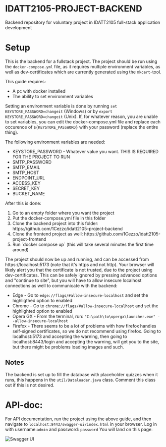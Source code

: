# IDATT2105-PROJECT-BACKEND
Backend repository for voluntary project in IDATT2105 full-stack application development

# Setup
This is the backend for a fullstack project. The project should be run using the `docker-compose.yml` file, as it requires multiple environment variables, as well as dev-certificates which are currently generated using the `mkcert`-tool. 

This guide requires:
<ul>
  <li>A pc with docker installed</li>
  <li>The ability to set environment variables</li>
</ul>

Setting an environment variable is done by running `set KEYSTORE_PASSWORD=changeit` (Windows) or by `export KEYSTORE_PASSWORD=changeit` (Unix). If, for whatever reason, you are unable to set variables, you can edit the docker-compose.yml file and replace each occurence of `${KEYSTORE_PASSWORD}` with your password (replace the entire thing). 

The following environment variables are needed:
<ul>
  <li>KEYSTORE_PASSWORD - Whatever value you want. THIS IS REQUIRED FOR THE PROJECT TO RUN</li>
  <li>SMTP_PASSWORD</li>
  <li>SMTP_EMAIL</li>
  <li>SMTP_HOST</li>
  <li>ENDPOINT_URL</li>
  <li>ACCESS_KEY</li>
  <li>SECRET_KEY</li>
  <li>BUCKET_NAME</li>
</ul>

After this is done:
<ol>
  <li>Go to an empty folder where you want the project</li>
  <li>Put the docker-compose.yml file in this folder</li>
  <li>Clone the backend project into this folder: https://github.com/1Cezzo/idatt2105-project-backend</li>
  <li>Clone the frontend project as well: https://github.com/1Cezzo/idatt2105-project-frontend</li>
  <li>Run `docker compose up` (this will take several minutes the first time around)</li>
</ol>
The project should now be up and running, and can be accessed from https://localhost:5173 (note that it's https and not http). Your browser will likely alert you that the certificate is not trusted, due to the project using dev-certificates. This can be safely ignored by pressing advanced options and "continue to site", but you will have to allow insecure localhost connections as well to communicate with the backend:
<ul>
  <li>Edge - Go to <code>edge://flags/#allow-insecure-localhost</code> and set the highligthed option to enabled</li>
  <li>Chrome - Go to <code>chrome://flags/#allow-insecure-localhost</code> and set the highlighted option to enabled</li>
  <li>Opera GX - From the terminal, run: <code>"C:\path\to\opergx\launcher.exe" --allow-insecure-localhost</code></li>
  <li>Firefox - There seems to be a lot of problems with how firefox handles self-signed certificates, so we do not recommend using firefox. Going to localhost:5173 and accepting the warning, then going to localhost:8443/login and accepting the warning, will get you to the site, but there might be problems loading images and such. </li>
</ul>

## Notes
The backend is set up to fill the database with placeholder quizzes when it runs, this happens in the `util/Dataloader.java` class. Comment this class out if this is not desired. 
# API-doc:
For API documentation, run the project using the above guide, and then navigate to `localhost:8443/swagger-ui/index.html` in your browser. Log in with username:`admin` and password: `password` You will land on this page:

![Swagger UI](https://github.com/1Cezzo/idatt2105-project-backend/assets/111747340/36e9da03-c618-436f-b4da-0417027b927a)

